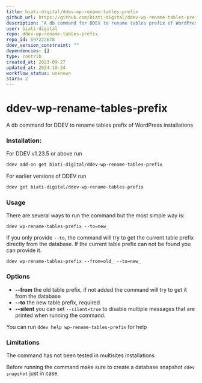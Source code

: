 ```yaml
---
title: biati-digital/ddev-wp-rename-tables-prefix
github_url: https://github.com/biati-digital/ddev-wp-rename-tables-prefix
description: "A db command for DDEV to rename tables prefix of WordPress installations"
user: biati-digital
repo: ddev-wp-rename-tables-prefix
repo_id: 697222678
ddev_version_constraint: ""
dependencies: []
type: contrib
created_at: 2023-09-27
updated_at: 2024-10-24
workflow_status: unknown
stars: 2
---
```


# ddev-wp-rename-tables-prefix
A db command for DDEV to rename tables prefix of WordPress installations

### Installation:

For DDEV v1.23.5 or above run

```sh
ddev add-on get biati-digital/ddev-wp-rename-tables-prefix
```

For earlier versions of DDEV run

```sh
ddev get biati-digital/ddev-wp-rename-tables-prefix
```

### Usage

There are several ways to run the command but the most simple way is:

`ddev wp-rename-tables-prefix --to=new_`

If you only provide `--to`, the command will try to get the current table prefix directly from the database. If the current table prefix can not be found you can provide it.

`ddev wp-rename-tables-prefix --from=old_ --to=new_`

### Options

- **--from** the old table prefix, if not added the command will try to get it from the database
- **--to** the new table prefix, required
- **--silent** you can set `--silent=true` to disable multiple messages that are printed when running the command.

You can run `ddev help wp-rename-tables-prefix` for help

### Limitations

The command has not been tested in multisites installations

Before running the command make sure to create a database snapshot `ddev snapshot` just in case.
